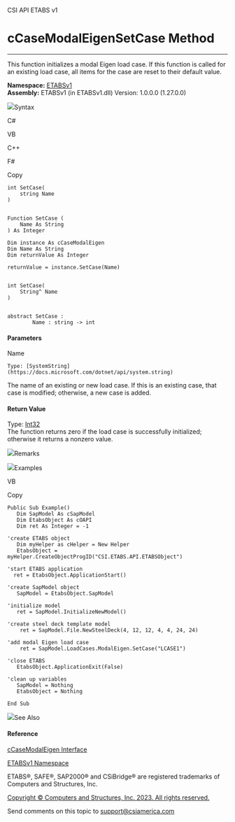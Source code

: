 ﻿

CSI API ETABS v1

# cCaseModalEigenSetCase Method  
  
---  
  
This function initializes a modal Eigen load case. If this function is called
for an existing load case, all items for the case are reset to their default
value.

**Namespace:** [ETABSv1](2780f1b8-2033-5289-2298-1cdb2a7508d9.htm)  
**Assembly:** ETABSv1 (in ETABSv1.dll) Version: 1.0.0.0 (1.27.0.0)

![](../icons/SectionExpanded.png)Syntax

C#

VB

C++

F#

Copy

    
    
    int SetCase(
    	string Name
    )
    
    
    Function SetCase ( 
    	Name As String
    ) As Integer
    
    Dim instance As cCaseModalEigen
    Dim Name As String
    Dim returnValue As Integer
    
    returnValue = instance.SetCase(Name)
    
    
    int SetCase(
    	String^ Name
    )
    
    
    abstract SetCase : 
            Name : string -> int 
    

#### Parameters

Name

    Type: [SystemString](https://docs.microsoft.com/dotnet/api/system.string)  
The name of an existing or new load case. If this is an existing case, that
case is modified; otherwise, a new case is added.

#### Return Value

Type: [Int32](https://docs.microsoft.com/dotnet/api/system.int32)  
The function returns zero if the load case is successfully initialized;
otherwise it returns a nonzero value.

![](../icons/SectionExpanded.png)Remarks

![](../icons/SectionExpanded.png)Examples

VB

Copy

    
    
    Public Sub Example()
       Dim SapModel As cSapModel
       Dim EtabsObject As cOAPI
       Dim ret As Integer = -1
    
    'create ETABS object
       Dim myHelper as cHelper = New Helper
       EtabsObject = myHelper.CreateObjectProgID("CSI.ETABS.API.ETABSObject")
    
    'start ETABS application
      ret = EtabsObject.ApplicationStart()
    
    'create SapModel object
       SapModel = EtabsObject.SapModel
    
    'initialize model
       ret = SapModel.InitializeNewModel()
    
    'create steel deck template model
        ret = SapModel.File.NewSteelDeck(4, 12, 12, 4, 4, 24, 24)
    
    'add modal Eigen load case
        ret = SapModel.LoadCases.ModalEigen.SetCase("LCASE1")
    
    'close ETABS
       EtabsObject.ApplicationExit(False)
    
    'clean up variables
       SapModel = Nothing
       EtabsObject = Nothing
    
    End Sub

![](../icons/SectionExpanded.png)See Also

#### Reference

[cCaseModalEigen Interface](ce70bec1-1d64-58a3-047b-ac9da596193f.htm)

[ETABSv1 Namespace](2780f1b8-2033-5289-2298-1cdb2a7508d9.htm)

ETABS®, SAFE®, SAP2000® and CSiBridge® are registered trademarks of Computers
and Structures, Inc.  

[Copyright © Computers and Structures, Inc. 2023. All rights
reserved.](http://www.csiamerica.com)

Send comments on this topic to
[support@csiamerica.com](mailto:support%40csiamerica.com?Subject=CSI%20API%20ETABS%20v1)

